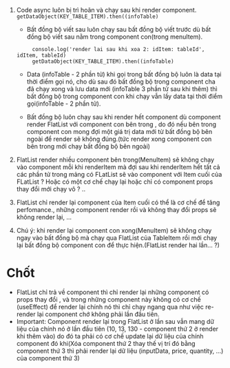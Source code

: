 1. Code async luôn bị trì hoãn và chạy sau khi render component.
   `getDataObject(KEY_TABLE_ITEM).then((infoTable)`

    - Bất đồng bộ viết sau luôn chạy sau bất đồng bộ viết trước dù bất đồng bộ viết sau nằm trong component con(trong menuItem).

    ```
         console.log('render lai sau khi xoa 2: idItem: tableId', idItem, tableId)
         getDataObject(KEY_TABLE_ITEM).then((infoTable)
    ```

    - Data (infoTable - 2 phần tử) khi gọi trong bất đồng bộ luôn là data tại thời điểm gọi nó, cho dù sau đó bất đồng bộ trong component cha đã chạy xong và lưu data mới (infoTable 3 phần tử sau khi thêm) thì bất đồng bộ trong component con khi chạy vẫn lấy data tại thời điểm gọi(infoTable - 2 phần tử).

    - Bất đồng bộ luôn chạy sau khi render hết component dù component render FlatList với component con bên trong , do đó
      nếu bên trong component con mong đợi một giá trị data mới từ bất đồng bộ bên ngoài để render sẽ không đúng.(tức render xong component con bên trong mới chạy bất đồng bộ bên ngoài)

2. FlatList render nhiều component bên trong(MenuItem) sẽ không chạy vào component mỗi khi renderItem mà đợi sau khi renderItem hết tất cả các phần tử trong mảng có FLatList sẽ vào component với Item cuối của FLatList ? Hoặc có một cơ chế chạy lại hoặc chỉ có component props thay đổi mới chạy vô ? ..

3. FlatList chỉ render lại component của Item cuối có thể là cơ chế để tăng perfomance., những component render rồi và không thay đổi props sẽ không render lại, ...
4. Chú ý: khi render lại component con xong(MenuItem) sẽ không chạy ngay vào bất đồng bộ mà chạy qua FlatList của TableItem rồi mới chạy lại bất đồng bộ component con để thực hiện.(FlatList render hai lần... ?)

# Chốt

-   FlatList chỉ trả về component thì chỉ render lại những component có props thay đổi , và trong những component này không có cơ chế (useEffect) để render lại chính nó thì chỉ chạy ngang qua như việc re-render lại component chớ không phải lần đầu tiên.
-   Important: Component render lại trong FlatList ở lần sau vẫn mang dữ liệu của chính nó ở lần đầu tiên (10, 13, 130 - component thứ 2 ở render khi thêm vào) do đó ta phải có cơ chế update lại dữ liệu của chính component đó khi(Xóa component thứ 2 thay thế vị trí đó bằng component thứ 3 thì phải render lại dữ liệu (inputData, price, quantity, ...) của component thứ 3)
